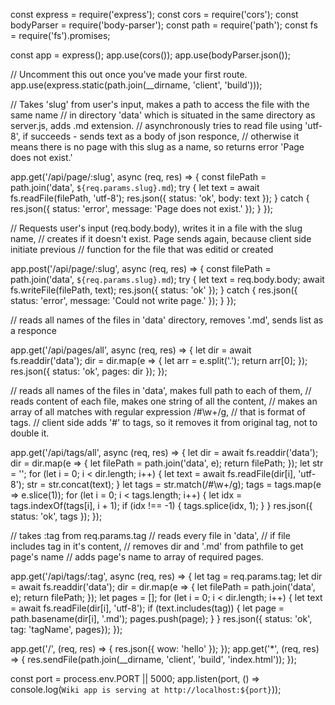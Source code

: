 
const express = require('express');
const cors = require('cors');
const bodyParser = require('body-parser');
const path = require('path');
const fs = require('fs').promises;

const app = express();
app.use(cors());
app.use(bodyParser.json());

// Uncomment this out once you've made your first route.
app.use(express.static(path.join(__dirname, 'client', 'build')));

// Takes 'slug' from user's input, makes a path to access the file with the same name 
// in directory 'data' which is situated in the same directory as server.js, adds .md extension.
// asynchronously tries to read file using 'utf-8', if succeeds - sends text as a body of json responce,
// otherwise it means there is no page with this slug as a name, so returns error 'Page does not exist.'

app.get('/api/page/:slug', async (req, res) => {
  const filePath = path.join('data', `${req.params.slug}.md`);
  try {
    let text = await fs.readFile(filePath, 'utf-8');
    res.json({ status: 'ok', body: text });
  } catch {
    res.json({ status: 'error', message: 'Page does not exist.' });
  }
});

// Requests user's input (req.body.body), writes it in a file with the slug name,
// creates if it doesn't exist. Page sends again, because client side initiate previous
// function for the file that was editid or created

app.post('/api/page/:slug', async (req, res) => {
  const filePath = path.join('data', `${req.params.slug}.md`);
  try {
    let text = req.body.body;
    await fs.writeFile(filePath, text);
    res.json({ status: 'ok' });
  } catch {
    res.json({ status: 'error', message: 'Could not write page.' });
  }
});

// reads all names of the files in 'data' directory, removes '.md', sends list as a responce

app.get('/api/pages/all', async (req, res) => {
  let dir = await fs.readdir('data');
  dir = dir.map(e => {
    let arr = e.split('.');
    return arr[0];
  });
  res.json({ status: 'ok', pages: dir });
});

// reads all names of the files in 'data', makes full path to each of them,
// reads content of each file, makes one string of all the content,
// makes an array of all matches with regular expression /#\w+/g,
// that is format of tags.
// client side adds '#' to tags, so it removes it from original tag, not to double it.

app.get('/api/tags/all', async (req, res) => {
  let dir = await fs.readdir('data');
  dir = dir.map(e => {
    let filePath = path.join('data', e);
    return filePath;
  });
  let str = '';
  for (let i = 0; i < dir.length; i++) {
    let text = await fs.readFile(dir[i], 'utf-8');
    str = str.concat(text);
  }
  let tags = str.match(/#\w+/g);
  tags = tags.map(e => e.slice(1));
  for (let i = 0; i < tags.length; i++) {
    let idx = tags.indexOf(tags[i], i + 1);
    if (idx !== -1) {
      tags.splice(idx, 1);
    }
  }
  res.json({ status: 'ok', tags });
});

// takes :tag from req.params.tag
// reads every file in 'data', 
// if file includes tag in it's content,
// removes dir and '.md' from pathfile to get page's name
// adds page's name to array of required pages.

app.get('/api/tags/:tag', async (req, res) => {
  let tag = req.params.tag;
  let dir = await fs.readdir('data');
  dir = dir.map(e => {
    let filePath = path.join('data', e);
    return filePath;
  });
  let pages = [];
  for (let i = 0; i < dir.length; i++) {
    let text = await fs.readFile(dir[i], 'utf-8');
    if (text.includes(tag)) {
      let page = path.basename(dir[i], '.md');
      pages.push(page);
    }
  }
  res.json({ status: 'ok', tag: 'tagName', pages});
});

app.get('/', (req, res) => {
  res.json({ wow: 'hello' });
});
app.get('*', (req, res) => {
  res.sendFile(path.join(__dirname, 'client', 'build', 'index.html'));
});

const port = process.env.PORT || 5000;
app.listen(port, () => console.log(`Wiki app is serving at http://localhost:${port}`));

